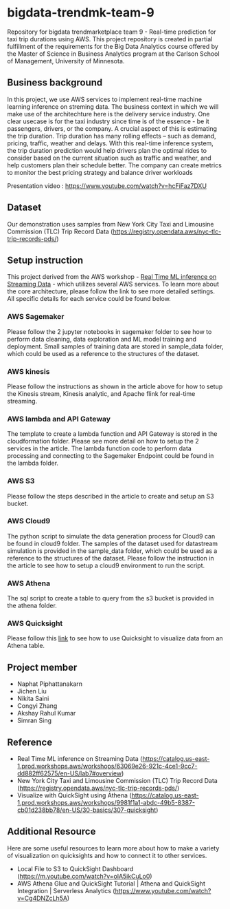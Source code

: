 # bigdata-trendmk-team-9
Repository for bigdata trendmarketplace team 9 - Real-time prediction for taxi trip durations using AWS.
This project repository is created in partial fulfillment of the requirements for the Big Data Analytics course offered by the Master of Science in Business Analytics program at the Carlson School of Management, University of Minnesota.


## Business background
In this project, we use AWS services to implement real-time machine learning inference on streming data. The business context in which we will make use of the architechture here is the delivery service industry. 
One clear usecase is for the taxi industry since time is of the essence - be it passengers, drivers, or the company. A crucial aspect of this is estimating the trip duration. Trip duration has many rolling effects – such as demand, pricing, traffic, weather and delays. 
With this real-time inference system, the trip duration prediction would help drivers plan the optimal rides to consider based on the current situation such as traffic and weather, and help customers plan their schedule better. The company can create metrics to monitor the best pricing strategy and balance driver workloads

Presentation video : https://www.youtube.com/watch?v=hcFiFaz7DXU


## Dataset
Our demonstration uses samples from New York City Taxi and Limousine Commission (TLC) Trip Record Data (https://registry.opendata.aws/nyc-tlc-trip-records-pds/)


## Setup instruction
This project derived from the AWS workshop - [Real Time ML inference on Streaming Data](https://catalog.us-east-1.prod.workshops.aws/workshops/63069e26-921c-4ce1-9cc7-dd882ff62575/en-US/lab7#overview) - which utilizes several AWS services. To learn more about the core architecture, please follow the link to see more detailed settings.
All specific details for each service could be found below.

### AWS Sagemaker
Please follow the 2 jupyter notebooks in sagemaker folder to see how to perform data cleaning, data exploration and ML model training and deployment. Small samples of training data are stored in sample_data folder, which could be used as a reference to the structures of the dataset.

### AWS kinesis
Please follow the instructions as shown in the article above for how to setup the Kinesis stream, Kinesis analytic, and Apache flink for real-time streaming.

### AWS lambda and API Gateway
The template to create a lambda function and API Gateway is stored in the cloudformation folder. Please see more detail on how to setup the 2 services in the article. 
The lambda function code to perform data processing and connecting to the Sagemaker Endpoint could be found in the lambda folder.

### AWS S3
Please follow the steps described in the article to create and setup an S3 bucket.

### AWS Cloud9
The python script to simulate the data generation process for Cloud9 can be found in cloud9 folder. The samples of the dataset used for datastream simulation is provided in the sample_data folder, which could be used as a reference to the structures of the dataset. Please follow the instruction in the article to see how to setup a cloud9 environment to run the script.

### AWS Athena
The sql script to create a table to query from the s3 bucket is provided in the athena folder.

### AWS Quicksight
Please follow this [link](https://catalog.us-east-1.prod.workshops.aws/workshops/9981f1a1-abdc-49b5-8387-cb01d238bb78/en-US/30-basics/307-quicksight) to see how to use Quicksight to visualize data from an Athena table.


## Project member
- Naphat Piphattanakarn
- Jichen Liu
- Nikita Saini
- Congyi Zhang
- Akshay Rahul Kumar
- Simran Sing


## Reference
- Real Time ML inference on Streaming Data (https://catalog.us-east-1.prod.workshops.aws/workshops/63069e26-921c-4ce1-9cc7-dd882ff62575/en-US/lab7#overview)
- New York City Taxi and Limousine Commission (TLC) Trip Record Data (https://registry.opendata.aws/nyc-tlc-trip-records-pds/)
- Visualize with QuickSight using Athena (https://catalog.us-east-1.prod.workshops.aws/workshops/9981f1a1-abdc-49b5-8387-cb01d238bb78/en-US/30-basics/307-quicksight)


## Additional Resource
Here are some useful resources to learn more about how to make a variety of visualization on quicksights and how to connect it to other services.
- Local File to S3 to QuickSight Dashboard (https://m.youtube.com/watch?v=olA5ikCuLo0)
- AWS Athena Glue and QuickSight Tutorial | Athena and QuickSight Integration | Serverless Analytics (https://www.youtube.com/watch?v=Cg4DNZcLh5A)